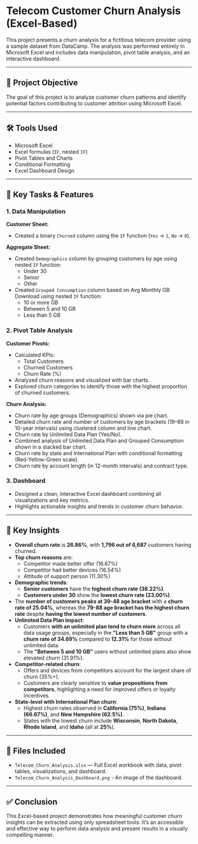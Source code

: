 # Telecom Customer Churn Analysis (Excel-Based)

This project presents a churn analysis for a fictitious telecom provider using a sample dataset from DataCamp. The analysis was performed entirely in Microsoft Excel and includes data manipulation, pivot table analysis, and an interactive dashboard.

---

## 🎯 Project Objective

The goal of this project is to analyze customer churn patterns and identify potential factors contributing to customer attrition using Microsoft Excel.

---

## 🛠 Tools Used

- Microsoft Excel  
- Excel formulas (`IF`, nested `IF`)  
- Pivot Tables and Charts  
- Conditional Formatting  
- Excel Dashboard Design

---

## 📌 Key Tasks & Features

### 1. Data Manipulation

**Customer Sheet:**
- Created a binary `Churned` column using the `IF` function (`Yes` → `1`, `No` → `0`).

**Aggregate Sheet:**
- Created `Demographics` column by grouping customers by age using nested `IF` function:
  - Under 30
  - Senior
  - Other
- Created `Grouped Consumption` column based on Avg Monthly GB Download using nested `IF` function:
  - 10 or more GB
  - Between 5 and 10 GB
  - Less than 5 GB

### 2. Pivot Table Analysis

**Customer Pivots:**
- Calculated KPIs:
  - Total Customers  
  - Churned Customers  
  - Churn Rate (%)  
- Analyzed churn reasons and visualized with bar charts.
- Explored churn categories to identify those with the highest proportion of churned customers.

**Churn Analysis:**
- Churn rate by age groups (Demographics) shown via pie chart.
- Detailed churn rate and number of customers by age brackets (19–88 in 10-year intervals) using clustered column and line chart.
- Churn rate by Unlimited Data Plan (Yes/No).
- Combined analysis of Unlimited Data Plan and Grouped Consumption shown in a stacked bar chart.
- Churn rate by state and International Plan with conditional formatting (Red-Yellow-Green scale).
- Churn rate by account length (in 12-month intervals) and contract type.

### 3. Dashboard
- Designed a clean, interactive Excel dashboard combining all visualizations and key metrics.
- Highlights actionable insights and trends in customer churn behavior.

---

## 🔎 Key Insights
- **Overall churn rate** is **26.86%**, with **1,796 out of 6,687** customers having churned.
- **Top churn reasons** are:
  - Competitor made better offer (16.87%)
  - Competitor had better devices (16.54%)
  - Attitude of support person (11.30%)
- **Demographic trends**:
  - **Senior customers** have the **highest churn rate (38.22%)**.
  - **Customers under 30** show the **lowest churn rate (23.00%)**.
- The **number of customers peaks at 39-48 age bracket** with a **churn rate of 25.04%**, whereas the **79-88 age bracket has the highest churn rate** despite **having the lowest number of customers**.
- **Unlimited Data Plan impact**:
  - Customers **with an unlimited plan tend to churn more** across all data usage groups, especially in the **"Less than 5 GB"** group with a **churn rate of 34.69%** compared to **12.31%** for those without unlimited data.
  - The **"Between 5 and 10 GB"** users without unlimited plans also show elevated churn (31.91%).
- **Competitor-related churn**:
  - Offers and devices from competitors account for the largest share of churn (35%+).
  - Customers are clearly sensitive to **value propositions from competitors**, highlighting a need for improved offers or loyalty incentives.
- **State-level with International Plan churn**:
  - Highest churn rates observed in **California (75%)**, **Indiana (66.67%)**, and **New Hampshire (62.5%)**.
  - States with the lowest churn include **Wisconsin**, **North Dakota**, **Rhode Island**, and **Idaho** (all at **25%**).


---

## 📁 Files Included
- `Telecom_Churn_Analysis.xlsx` — Full Excel workbook with data, pivot tables, visualizations, and dashboard.
- `Telecom_Churn_Analysis_Dashboard.png` - An image of the dashboard.

---

## ✅ Conclusion

This Excel-based project demonstrates how meaningful customer churn insights can be extracted using only spreadsheet tools. It’s an accessible and effective way to perform data analysis and present results in a visually compelling manner.
